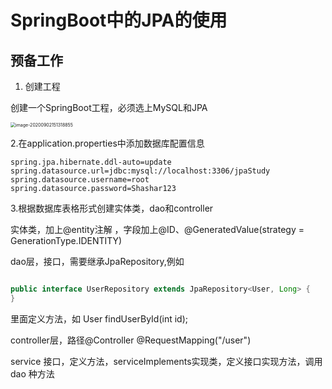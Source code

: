 # SpringBoot中的JPA的使用

## 预备工作 

1. 创建工程

创建一个SpringBoot工程，必须选上MySQL和JPA

<img src="C:\Users\shasha\AppData\Roaming\Typora\typora-user-images\image-20200902151318855.png" alt="image-20200902151318855" style="zoom:50%;" /> 

2.在application.properties中添加数据库配置信息

```properties
spring.jpa.hibernate.ddl-auto=update
spring.datasource.url=jdbc:mysql://localhost:3306/jpaStudy
spring.datasource.username=root
spring.datasource.password=Shashar123
```

3.根据数据库表格形式创建实体类，dao和controller

实体类，加上@entity注解 ，字段加上@ID、@GeneratedValue(strategy = GenerationType.IDENTITY)

dao层，接口，需要继承JpaRepository,例如

```java

public interface UserRepository extends JpaRepository<User, Long> {
}

```

里面定义方法，如 User findUserById(int id);

controller层，路径@Controller @RequestMapping("/user")

service 接口，定义方法，serviceImplements实现类，定义接口实现方法，调用dao 种方法

